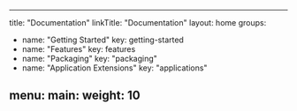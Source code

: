 
---
title: "Documentation"
linkTitle: "Documentation"
layout: home
groups:
  - name: "Getting Started"
    key: getting-started
  - name: "Features"
    key: features
  - name: "Packaging"
    key: "packaging"
  - name: "Application Extensions"
    key: "applications"
  
menu:
  main:
    weight: 10
---
